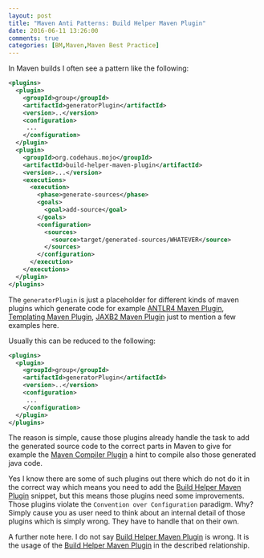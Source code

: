 ```yaml
---
layout: post
title: "Maven Anti Patterns: Build Helper Maven Plugin"
date: 2016-06-11 13:26:00
comments: true
categories: [BM,Maven,Maven Best Practice]
---
```

In Maven builds I often see a pattern like the following:

``` xml
<plugins>
  <plugin>
    <groupId>group</groupId>
    <artifactId>generatorPlugin</artifactId>
    <version>..</version>
    <configuration>
     ...
    </configuration>
  </plugin>
  <plugin>
    <groupId>org.codehaus.mojo</groupId>
    <artifactId>build-helper-maven-plugin</artifactId>
    <version>...</version>
    <executions>
      <execution>
        <phase>generate-sources</phase>
        <goals>
          <goal>add-source</goal>
        </goals>
        <configuration>
          <sources>
            <source>target/generated-sources/WHATEVER</source>
          </sources>
        </configuration>
      </execution>
    </executions>
  </plugin>
</plugins>
```

The `generatorPlugin` is just a placeholder for different kinds of maven plugins which generate
code for example [ANTLR4 Maven Plugin][antlr4-maven-plugin], 
[Templating Maven Plugin][templating-maven-plugin], [JAXB2 Maven Plugin][jaxb2-maven-plugin] just
to mention a few examples here.

Usually this can be reduced to the following:
``` xml
<plugins>
  <plugin>
    <groupId>group</groupId>
    <artifactId>generatorPlugin</artifactId>
    <version>..</version>
    <configuration>
     ...
    </configuration>
  </plugin>
</plugins>
```
The reason is simple, cause those plugins already handle the task to add the 
generated source code to the correct parts in Maven to give for example the
[Maven Compiler Plugin][maven-compiler-plugin] a hint to compile also those
generated java code.

Yes I know there are some of such plugins out there which do not do it in the
correct way which means you need to add the [Build Helper Maven Plugin][build-helper-maven-plugin] 
snippet, but this means those plugins need some improvements. Those plugins 
violate the `Convention over Configuration` paradigm. Why? Simply cause you 
as user need to think about an internal detail of those plugins which is simply 
wrong. They have to handle that on their own. 

A further note here. I do not say [Build Helper Maven Plugin][build-helper-maven-plugin]
is wrong. It is the usage of the [Build Helper Maven Plugin][build-helper-maven-plugin]
in the described relationship.


[jaxb2-maven-plugin]: http://www.mojohaus.org/jaxb2-maven-plugin/Documentation/v2.2/
[antlr4-maven-plugin]: http://www.antlr.org/api/maven-plugin/latest/
[templating-maven-plugin]: http://www.mojohaus.org/templating-maven-plugin/
[maven-compiler-plugin]: https://maven.apache.org/plugins/maven-compiler-plugin/
[build-helper-maven-plugin]: http://www.mojohaus.org/build-helper-maven-plugin/
